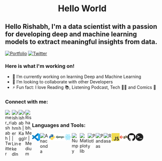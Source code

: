 # <center>Hello World</center>
## Hello Rishabh, I'm a data scientist with a passion for developing deep and machine learning models to extract meaningful insights from data.

[![Portfolio](https://img.shields.io/website?label=rishabh.codes&style=for-the-badge&url=https%3A%2F%2Fcodestackr.com)](https://rishi21sat.wixsite.com/rishabh-codes)
[![Twitter](https://img.shields.io/twitter/follow/rishabh?color=1DA1F2&logo=twitter&style=for-the-badge)](https://twitter.com/intent/follow?original_referer=https%3A%2F%2Fgithub.com%2FcodeSTACKr&screen_name=mer_rishabh)

### Here is what I'm working on!

* 🌱 I’m currently working on learning Deep and Machine Learning
*  👯 I’m looking to collaborate with other Developers
* ⚡ Fun fact: I love Reading 📚, Listening Podcast, Tech 👨‍💻 and Comics 💭

<!-- 
### Spotify Playing 🎧
[<img src="https://now-playing-codestackr.vercel.app/api/spotify-playing" alt="codeSTACKr Spotify Playing" width="350" />](https://open.spotify.com/user/swyqyimdc12jajde4vpwd2x1b) -->

### Connect with me:

<!-- [<img align="left" alt="rishabh.codes" width="22px" src="https://raw.githubusercontent.com/iconic/open-iconic/master/svg/globe.svg" />][website] -->
<!-- [<img align="left" alt="rishabh | YouTube" width="22px" src="https://cdn.jsdelivr.net/npm/simple-icons@v3/icons/youtube.svg" />][youtube] -->
[<img align="left" alt="mer_rishabh | Twitter" width="22px" src="https://img.icons8.com/color/72/twitter--v2.gif" />][twitter]
[<img align="left" alt="rishabhmer | LinkedIn" width="22px" src="https://cdn.jsdelivr.net/npm/simple-icons@v3/icons/linkedin.svg" />][linkedin]
[<img align="left" alt="rishabh | Kaggle" width="22px" src="https://cdn.jsdelivr.net/npm/simple-icons@v3/icons/kaggle.svg" />][kaggle]
[<img align="left" alt="Rishabh.Mer | Medium" width="22px" src="https://cdn.jsdelivr.net/npm/simple-icons@3.13.0/icons/medium.svg" />][medium]

<!-- [<img align="left" alt="rishabh_2110_ | Instagram" width="22px" src="https://cdn.jsdelivr.net/npm/simple-icons@v3/icons/instagram.svg" />][instagram] -->


<br />

### Languages and Tools:

<img align="left" alt="Visual Studio Code" width="26px" src="https://raw.githubusercontent.com/github/explore/80688e429a7d4ef2fca1e82350fe8e3517d3494d/topics/visual-studio-code/visual-studio-code.png" />
<img align="left" alt="Anaconda" width="26px" src="https://i.imgur.com/jaKbpQS.png" />
<img align="left" alt="Python" width="26px" src="https://raw.githubusercontent.com/github/explore/80688e429a7d4ef2fca1e82350fe8e3517d3494d/topics/python/python.png" />
<img align="left" alt="Django" width="26px" src="https://raw.githubusercontent.com/github/explore/80688e429a7d4ef2fca1e82350fe8e3517d3494d/topics/django/django.png" />
<img align="left" alt="React" width="26px" src="https://raw.githubusercontent.com/github/explore/80688e429a7d4ef2fca1e82350fe8e3517d3494d/topics/react/react.png" />
<img align="left" alt="Numpy" width="26px" src="https://avatars3.githubusercontent.com/u/288276?s=200&v=4" />
<img align="left" alt="Matplotlib" width="26px" src="https://avatars0.githubusercontent.com/u/215947?s=200&v=4" />
<img align="left" alt="Plotly" width="26px" src="https://avatars2.githubusercontent.com/u/5997976?s=200&v=4" />
<img align="left" alt="Pandas" width="26px" src="https://avatars1.githubusercontent.com/u/21206976?s=200&v=4" />
<img align="left" alt="Rasa" width="26px" src="https://avatars0.githubusercontent.com/u/21214473?s=200&v=4" />
<img align="left" alt="JavaScript" width="26px" src="https://raw.githubusercontent.com/github/explore/80688e429a7d4ef2fca1e82350fe8e3517d3494d/topics/javascript/javascript.png" />
<img align="left" alt="Git" width="26px" src="https://raw.githubusercontent.com/github/explore/80688e429a7d4ef2fca1e82350fe8e3517d3494d/topics/git/git.png" />
<img align="left" alt="GitHub" width="26px" src="https://raw.githubusercontent.com/github/explore/78df643247d429f6cc873026c0622819ad797942/topics/github/github.png" />
<img align="left" alt="Terminal" width="26px" src="https://raw.githubusercontent.com/github/explore/80688e429a7d4ef2fca1e82350fe8e3517d3494d/topics/terminal/terminal.png" />
<br />
<br />

[website]: https://rishi21sat.wixsite.com/rishabh-codes
[twitter]: https://twitter.com/mer_rishabh
[instagram]: https://instagram.com/rishabh_2110_
[linkedin]: https://linkedin.com/in/rishabhmer
[kaggle]: https://www.kaggle.com/rishabh2110
[medium]: https://medium.com/@Rishabh.Mer
